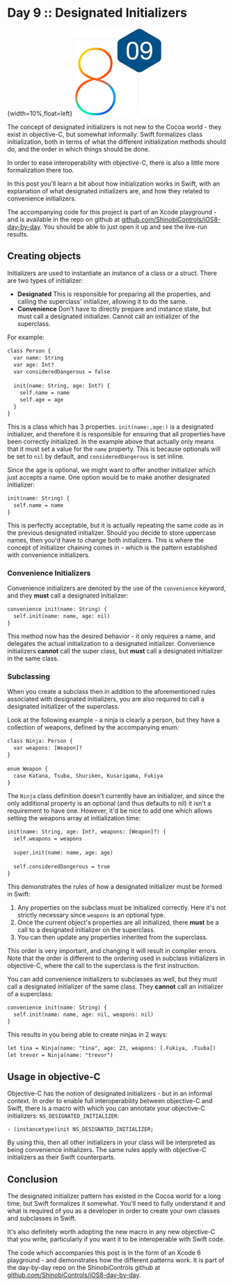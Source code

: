 # Day 9 :: Designated Initializers

{width=10%,float=left}
![](images/09/thumbnail.png)

The concept of designated initializers is not new to the Cocoa world - they 
exist in objective-C, but somewhat informally. Swift formalizes class initialization,
both in terms of what the different initialization methods should do, and the
order in which things should be done.

In order to ease interoperability with objective-C, there is also a little more
formalization there too.

In this post you'll learn a bit about how initialization works in Swift, with
an explanation of what designated initializers are, and how they related to
convenience initializers.

The accompanying code for this project is part of an Xcode playground - and is
available in the repo on github at
[github.com/ShinobiControls/iOS8-day-by-day](https://github.com/ShinobiControls/iOS8-day-by-day).
You should be able to just open it up and see the live-run results.

## Creating objects

Initializers are used to instantiate an instance of a class or a struct. There are
two types of initializer:

- __Designated__ This is responsible for preparing all the properties, and calling
the superclass' initializer, allowing it to do the same.
- __Convenience__ Don't have to directly prepare and instance state, but must
call a designated initializer. Cannot call an initializer of the superclass.

For example:

    class Person {
      var name: String
      var age: Int?
      var consideredDangerous = false

      init(name: String, age: Int?) {
        self.name = name
        self.age = age
      }
    }

This is a class which has 3 properties. `init(name:,age:)` is a designated
initializer, and therefore it is responsible for ensuring that all properties have
been correctly initialized. In the example above that actually only means that it
must set a value for the `name` property. This is because optionals will be set
to `nil` by default, and `consideredDangerous` is set inline.

Since the age is optional, we might want to offer another initializer which just
accepts a name. One option would be to make another designated initializer:


    init(name: String) {
      self.name = name
    }

This is perfectly acceptable, but it is actually repeating the same code as in
the previous designated initializer. Should you decide to store uppercase names,
then you'd have to change both initializers. This is where the concept of initializer
chaining comes in - which is the pattern established with convenience initializers.

### Convenience Initializers

Convenience initializers are denoted by the use of the `convenience` keyword, and
they __must__ call a designated initializer:

    convenience init(name: String) {
      self.init(name: name, age: nil)
    }

This method now has the desired behavior - it only requires a name, and delegates
the actual initialization to a designated initializer. Convenience initializers
__cannot__ call the super class, but __must__ call a designated initializer in the
same class.


### Subclassing

When you create a subclass then in addition to the aforementioned rules associated
with designated initializers, you are also required to call a designated
initializer of the superclass.

Look at the following example - a ninja is clearly a person, but they have a
collection of weapons, defined by the accompanying enum:

    class Ninja: Person {
      var weapons: [Weapon]?
    }

    enum Weapon {
      case Katana, Tsuba, Shuriken, Kusarigama, Fukiya
    }

The `Ninja` class definition doesn't currently have an initializer, and since
the only additional property is an optional (and thus defaults to nil) it isn't
a requirement to have one. However, it'd be nice to add one which allows setting
the weapons array at initialization time:

    init(name: String, age: Int?, weapons: [Weapon]?) {
      self.weapons = weapons

      super.init(name: name, age: age)

      self.consideredDangerous = true
    }

This demonstrates the rules of how a designated initializer must be formed in
Swift:

1. Any properties on the subclass must be initialized correctly. Here it's not
strictly necessary since `weapons` is an optional type.
2. Once the current object's properties are all initialized, there __must__ be
a call to a designated initializer on the superclass.
3. You can then update any properties inherited from the superclass.

This order is very important, and changing it will result in compiler errors. Note
that the order is different to the ordering used in subclass initializers in
objective-C, where the call to the superclass is the first instruction.

You can add convenience initializers to subclasses as well, but they must call
a designated initializer of the same class. They __cannot__ call an initializer
of a superclass:

    convenience init(name: String) {
      self.init(name: name, age: nil, weapons: nil)
    }

This results in you being able to create ninjas in 2 ways:

    let tina = Ninja(name: "tina", age: 23, weapons: [.Fukiya, .Tsuba])
    let trevor = Ninja(name: "trevor")


## Usage in objective-C

Objective-C has the notion of designated initializers - but in an informal context.
In order to enable full interoperability between objective-C and Swift, there is
a macro with which you can annotate your objective-C initializers:
`NS_DESIGNATED_INITIALIZER`:

    - (instancetype)init NS_DESIGNATED_INITIALIZER;

By using this, then all other initializers in your class will be interpreted as
being convenience initializers. The same rules apply with objective-C initializers
as their Swift counterparts.

## Conclusion

The designated initializer pattern has existed in the Cocoa world for a long time,
but Swift formalizes it somewhat. You'll need to fully understand it and what
is required of you as a developer in order to create your own classes and subclasses
in Swift.

It's also definitely worth adopting the new macro in any new objective-C that you
write, particularly if you want it to be interoperable with Swift code.

The code which accompanies this post is in the form of an Xcode 6 playground -
and demonstrates how the different patterns work. It is part of the day-by-day
repo on the ShinobiControls github at
[github.com/ShinobiControls/iOS8-day-by-day](https://github.com/ShinobiControls/iOS8-day-by-day).
